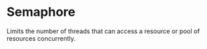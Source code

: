 # Semaphore

Limits the number of threads that can access a resource or pool of resources concurrently.
